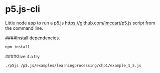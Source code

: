 p5.js-cli
=========

Little node app to run a p5.js <https://github.com/lmccart/p5.js> script from the command line.

####Install dependencies.
```bash
npm install
```

####Give it a try
```bash
./p5js /p5.js/examples/learningprocessing/chp1/example_1_5.js
```

